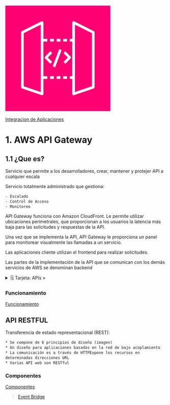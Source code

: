 ![Amazon Api GateWay](../00_assets/Integracion%20de%20Aplicaciones/apiGateway-logo.png)

[Integracion de Aplicaciones](../9-Integracion_de_Aplicaciones/)

# 1. AWS API Gateway

## 1.1 ¿Que es?

Servicio que permite a los desarrolladores, crear, mantener y protejer API a cualquier escala

Servicio totalmente administrado que gestiona: 

    - Escalado
    - Control de Acceso
    - Monitoreo


API Gateway funciona con Amazon CloudFront. Le permite utilizar ubicaciones perimetrales, que proporcionan a los usuarios la latencia más baja para las solicitudes y respuestas de la API.

Una vez que se implementa la API, API Gateway le proporciona un panel para monitorear visualmente las llamadas a un servicio.

Las aplicaciones cliente utilizan el frontend para realizar solicitudes. 

Las partes de la implementación de la API que se comunican con los demás servicios de AWS se denominan backend

<details>
<summary>🗒 Tarjeta: APIs »</summary>

| Informacion   |
| ---- |
| Sin esto no hay EC2 |

</details>

### Funcionamiento

[Funcionamiento](../00_assets/Integracion%20de%20Aplicaciones/funcionamiento.png)

## API RESTFUL
Transferencia de estado representacional (REST):

    * Se compone de 6 principios de diseño (imagen)
    * Un diseño para aplicaciones basadas en la red de bajo acoplamiento
    * La comunicación es a través de HTTPExpone los recursos en determinadas direcciones URL
    * Varias API web son RESTful


### Componentes 

[Componentes](../00_assets/Integracion%20de%20Aplicaciones/componentes.png)


>[Event Bridge](./eventBridge.md)